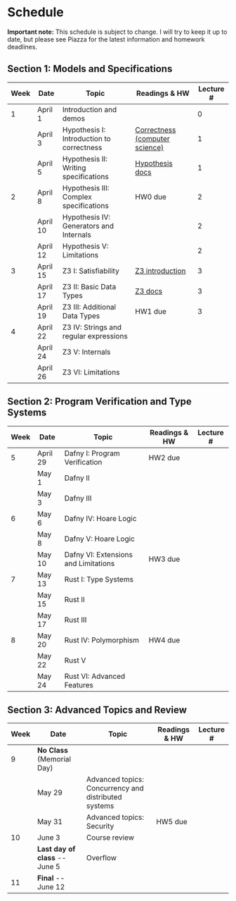 # Schedule

**Important note:**
This schedule is subject to change.
I will try to keep it up to date, but please see Piazza for the latest information and homework deadlines.

## Section 1: Models and Specifications

| Week | Date | Topic | Readings & HW | Lecture # |
| --- | --- | --- | --- | --- |
| 1 | April 1 | Introduction and demos |  | 0 |
|   | April 3 | Hypothesis I: Introduction to correctness | [Correctness (computer science)](https://en.wikipedia.org/wiki/Correctness_(computer_science)) | 1 |
|   | April 5 | Hypothesis II: Writing specifications | [Hypothesis docs](https://hypothesis.readthedocs.io/en/latest/) | 1 |
| 2 | April 8 | Hypothesis III: Complex specifications | HW0 due | 2 |
|   | April 10 | Hypothesis IV: Generators and Internals |  | 2 |
|   | April 12 | Hypothesis V: Limitations |  | 2 |
| 3 | April 15 | Z3 I: Satisfiability | [Z3 introduction](https://ericpony.github.io/z3py-tutorial/guide-examples.htm) | 3 |
|   | April 17 | Z3 II: Basic Data Types | [Z3 docs](https://z3prover.github.io/api/html/namespacez3py.html) | 3 |
|   | April 19 | Z3 III: Additional Data Types | HW1 due | 3 |
| 4 | April 22 | Z3 IV: Strings and regular expressions |  |  |
|   | April 24 | Z3 V: Internals |  |  |
|   | April 26 | Z3 VI: Limitations |  |  |

## Section 2: Program Verification and Type Systems

| Week | Date | Topic | Readings & HW | Lecture # |
| --- | --- | --- | --- | --- |
| 5 | April 29 | Dafny I: Program Verification | HW2 due |  |
|   | May 1 | Dafny II |  |  |
|   | May 3 | Dafny III |  |  |
| 6 | May 6 | Dafny IV: Hoare Logic |  |  |
|   | May 8 | Dafny V: Hoare Logic |  |  |
|   | May 10 | Dafny VI: Extensions and Limitations | HW3 due |  |
| 7 | May 13 | Rust I: Type Systems |  |  |
|   | May 15 | Rust II |  |  |
|   | May 17 | Rust III |  |  |
| 8 | May 20 | Rust IV: Polymorphism | HW4 due |  |
|   | May 22 | Rust V |  |  |
|   | May 24 | Rust VI: Advanced Features |  |  |

## Section 3: Advanced Topics and Review

| Week | Date | Topic | Readings & HW | Lecture # |
| --- | --- | --- | --- | --- |
| 9 | **No Class** (Memorial Day) |  |  |  |
|   | May 29 | Advanced topics: Concurrency and distributed systems |  |  |
|   | May 31 | Advanced topics: Security | HW5 due |  |
| 10 | June 3 | Course review |  |  |
|    | **Last day of class** -- June 5 | Overflow |  |  |
| 11 | **Final** -- June 12 |  |  |  |

